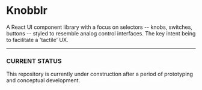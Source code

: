 # Knobblr

A React UI component library with a focus on selectors -- knobs, switches, buttons -- styled to resemble analog control interfaces. The key intent being to facilitate a 'tactile' UX.

---

### CURRENT STATUS

This repository is currently under construction after a period of prototyping and conceptual development.
